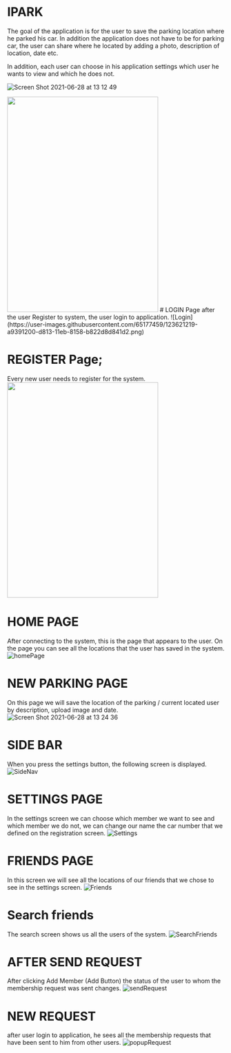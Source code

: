# IPARK
The goal of the application is for the user to save the parking location where he parked his car.
In addition the application does not have to be for parking car,
the user can share where he located by adding a photo, description of location, date etc.

In addition, each user can choose in his application settings which user he wants to view and which he does not.

![Screen Shot 2021-06-28 at 13 12 49](https://user-images.githubusercontent.com/65177459/123625308-4eee8000-d818-11eb-9ae2-328c0fcaabd4.png)


<img src="https://user-images.githubusercontent.com/65177459/108538539-9489c200-72e7-11eb-9aa9-6637bc9babc1.jpg" width="350" height="500">
# LOGIN Page
after the user Register to system, the user login to application.
![Login](https://user-images.githubusercontent.com/65177459/123621219-a9391200-d813-11eb-8158-b822d8d841d2.png)

# REGISTER Page;
Every new user needs to register for the system.
<img src="https://user-images.githubusercontent.com/65177459/123621226-ab02d580-d813-11eb-9660-8508becd1b58.png" width="350" height="500">

# HOME PAGE
After connecting to the system, this is the page that appears to the user.
On the page you can see all the locations that the user has saved in the system.
![homePage](https://user-images.githubusercontent.com/65177459/123621243-adfdc600-d813-11eb-968c-53ed9ab1355f.png)

# NEW PARKING PAGE
On this page we will save the location of the parking / current located user by description, 
upload image and date.
![Screen Shot 2021-06-28 at 13 24 36](https://user-images.githubusercontent.com/65177459/123625329-544bca80-d818-11eb-849e-3b78b81fda44.png)
# SIDE BAR
When you press the settings button, the following screen is displayed.
![SideNav](https://user-images.githubusercontent.com/65177459/123621247-ae965c80-d813-11eb-8651-9fe0a6c5b156.png)

# SETTINGS PAGE
In the settings screen we can choose which member we want to see and which member we do not,
we can change our name the car number that we defined on the registration screen.
![Settings](https://user-images.githubusercontent.com/65177459/123621236-ac340280-d813-11eb-9bdd-7d406af057b8.png)

# FRIENDS PAGE
In this screen we will see all the locations of our friends that we chose to see in the settings screen.
![Friends](https://user-images.githubusercontent.com/65177459/123621238-accc9900-d813-11eb-97be-4914bd7caaa1.png)

# Search friends
The search screen shows us all the users of the system.
![SearchFriends](https://user-images.githubusercontent.com/65177459/123621230-ab9b6c00-d813-11eb-936b-514765a239f4.png)

# AFTER SEND REQUEST
After clicking Add Member (Add Button) the status of the user to whom the membership request was sent changes.
![sendRequest](https://user-images.githubusercontent.com/65177459/123621233-ac340280-d813-11eb-8cdc-63c9de10199a.png)

# NEW REQUEST
after user login to application, he sees all the membership requests that have been sent to him from other users.
![popupRequest](https://user-images.githubusercontent.com/65177459/123621241-adfdc600-d813-11eb-8b7e-20f097abcbed.png)






